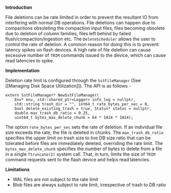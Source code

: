 **Introduction**

File deletions can be rate limited in order to prevent the resultant IO from interfering with normal DB operations. File deletions can happen due to compactions obsoleting the compaction input files, files becoming obsolete due to deletion of column families, files left behind by failed flush/compaction/ingestion etc. The ```DeleteScheduler``` allows the user to control the rate of deletion.
A common reason for doing this is to prevent latency spikes on flash devices. A high rate of file deletion can cause excessive number of ```TRIM``` commands issued to the device, which can cause read latencies to spike.

**Implementation**

Deletion rate limit is configured through the ```SstFileManager``` (See [[Managing Disk Space Utilization]]). The API is as follows -
```
extern SstFileManager* NewSstFileManager(
    Env* env, std::shared_ptr<Logger> info_log = nullptr,
    std::string trash_dir = "", int64_t rate_bytes_per_sec = 0,
    bool delete_existing_trash = true, Status* status = nullptr,
    double max_trash_db_ratio = 0.25,
    uint64_t bytes_max_delete_chunk = 64 * 1024 * 1024);
```
The option ```rate_bytes_per_sec``` sets the rate of deletion. If an individual file size exceeds the rate, the file is deleted in chunks. The ```max_trash_db_ratio``` specifies the upper limit on trash size to live DB size ratio that can be tolerated before files are immediately deleted, overriding the rate limit. The ```bytes_max_delete_chunk``` specifies the number of bytes to delete from a file in a single ```ftruncate(2)``` system call. That, in turn, limits the size of ```TRIM``` command requests sent to the flash device and helps read latencies.

**Limitations**

* WAL files are not subject to the rate limit
* Blob files are always subject to rate limit, irrespective of trash to DB ratio